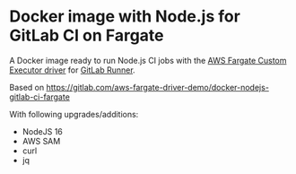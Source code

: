 # Docker image with Node.js for GitLab CI on Fargate

A Docker image ready to run Node.js CI jobs with the [AWS Fargate Custom
Executor driver](https://gitlab.com/gitlab-org/ci-cd/custom-executor-drivers/fargate)
for [GitLab Runner](https://docs.gitlab.com/runner).

Based on https://gitlab.com/aws-fargate-driver-demo/docker-nodejs-gitlab-ci-fargate


With following upgrades/additions:

* NodeJS 16
* AWS SAM
* curl
* jq


